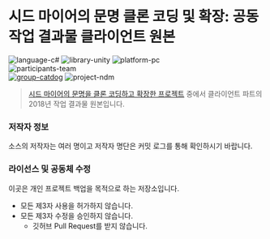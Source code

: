 # 시드 마이어의 문명 클론 코딩 및 확장: 공동 작업 결과물 클라이언트 원본

![language-c#][language-c#] ![library-unity][library-unity] ![platform-pc][platform-pc]
<br>
![participants-team][participants-team]
<br>
[![group-catdog][catdog-image]][catdog-url] ![project-ndm][project-ndm]

> [시드 마이어의 문명을 클론 코딩하고 확장한 프로젝트](https://github.com/nestiank/extended-civilization-revised) 중에서 클라이언트 파트의 2018년 작업 결과물 원본입니다.

### 저작자 정보

소스의 저작자는 여러 명이고 저작자 명단은 커밋 로그를 통해 확인하시기 바랍니다.

### 라이선스 및 공동체 수정

이곳은 개인 프로젝트 백업을 목적으로 하는 저장소입니다.

  * 모든 제3자 사용을 허가하지 않습니다.
  * 모든 제3자 수정을 승인하지 않습니다.
    * 깃허브 Pull Request를 받지 않습니다.

<!-- Image definitions -->
[catdog-image]: https://img.shields.io/badge/Group-CAT&DOG-red
[catdog-url]: https://catdog.korea.ac.kr
[project-ndm]: https://img.shields.io/badge/Project-Nexon%20Dream%20Makers-198c19
[language-c#]: https://img.shields.io/badge/Language-C%23-orange
[library-unity]: https://img.shields.io/badge/Library-Unity-green
[platform-pc]: https://img.shields.io/badge/Platform-PC-yellowgreen
[participants-team]: https://img.shields.io/badge/Participants-Team%20Project-7aa3cc
